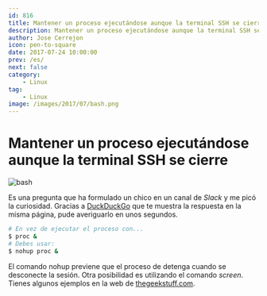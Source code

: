```yaml
---
id: 816
title: Mantener un proceso ejecutándose aunque la terminal SSH se cierre
description: Mantener un proceso ejecutándose aunque la terminal SSH se cierre
author: Jose Cerrejon
icon: pen-to-square
date: 2017-07-24 10:00:00
prev: /es/
next: false
category:
    - Linux
tag:
    - Linux
image: /images/2017/07/bash.png
---
```


# Mantener un proceso ejecutándose aunque la terminal SSH se cierre

![bash](/images/2017/07/bash.png)

Es una pregunta que ha formulado un chico en un canal de _Slack_ y me picó la curiosidad. Gracias a [DuckDuckGo](https://duckduckgo.com/) que te muestra la respuesta en la misma página, pude averiguarlo en unos segundos.

```bash
# En vez de ejecutar el proceso con...
$ proc &
# Debes usar:
$ nohup proc &
```

El comando nohup previene que el proceso de detenga cuando se desconecte la sesión. Otra posibilidad es utilizando el comando _screen_. Tienes algunos ejemplos en la web de [thegeekstuff.com](https://www.thegeekstuff.com/2010/07/screen-command-examples).
